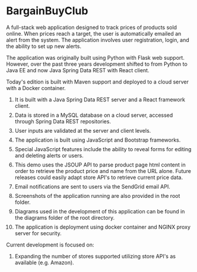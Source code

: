 # BargainBuyClub

A full-stack web application designed to track prices of products sold online. When prices reach a target, the user is
automatically emailed an alert from the system. The application involves user registration, login, and the ability to
set up new alerts.

The application was originally built using Python with Flask web support. However, over the past three years development
shifted to from Python to Java EE and now Java Spring Data REST with React client.

Today's edition is built with Maven support and deployed to a cloud server with a Docker container.

<ol>
<li style="margin-bottom: 8px">It is built with a Java Spring Data REST server and a React framework client.</li>
<li style="margin-bottom: 8px">Data is stored in a MySQL database on a cloud server, accessed through Spring Data REST repositories.</li>
<li style="margin-bottom: 8px">User inputs are validated at the server and client levels. </li>
<li style="margin-bottom: 8px">The application is built using JavaScript and Bootstrap frameworks.</li>
<li style="margin-bottom: 8px">Special JavaScript features include the ability to reveal forms for editing and deleting alerts or users.</li>
<li style="margin-bottom: 8px">This demo uses the JSOUP API to parse product page html content in order to retrieve the product price and name from the URL alone. Future releases could easily adapt store API's to retrieve current price data.</li>
<li style="margin-bottom: 8px">Email notifications are sent to users via the SendGrid email API.</li>
<li style="margin-bottom: 8px">Screenshots of the application running are also provided in the root folder.</li>
<li style="margin-bottom: 8px">Diagrams used in the development of this application can be found in the diagrams folder of the root directory.</li>
<li style="margin-bottom: 8px">The application is deployment using docker container and NGINX proxy server for security.</li>

</ol>

Current development is focused on:

<ol>
<li style="margin-bottom: 8px">Expanding the number of stores supported utilizing store API's as available (e.g. Amazon).</li>
</ol>
